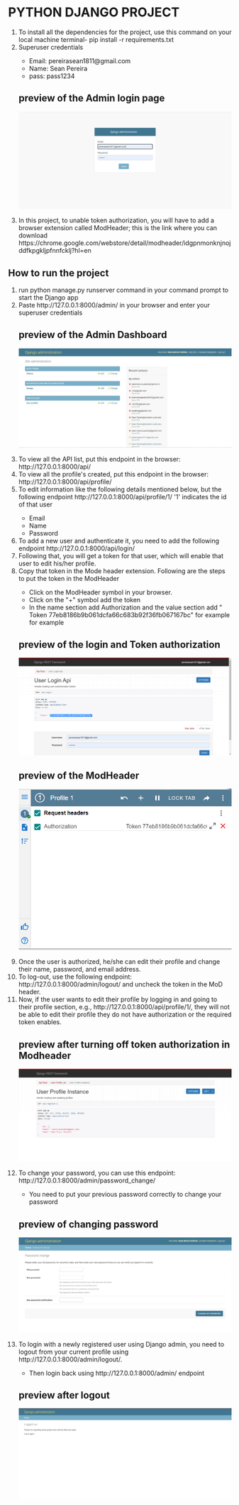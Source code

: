 # PYTHON DJANGO PROJECT


  <ol>
  <li>To install all the dependencies for the project, use this command on your local machine terminal- pip install -r requirements.txt</li>
  <li>Superuser credentials</li>
    <ul>
      <li>Email: pereirasean1811@gmail.com</li>
      <li>Name: Sean Pereira</li>
      <li>pass: pass1234</li>
    </ul>
  
   ## preview of the Admin login page
  ![Django_login](Django_login.PNG)
      

  <li> In this project, to unable token authorization, you will have to add a browser extension called ModHeader; this is the link where you can download https://chrome.google.com/webstore/detail/modheader/idgpnmonknjnojddfkpgkljpfnnfcklj?hl=en</li>
  </ol>
  
 ## How to run the project
 
  <ol>
  <li> run python manage.py runserver command in your command prompt to start the Django app</li>
  <li> Paste http://127.0.0.1:8000/admin/ in your browser and enter your superuser credentials</li>
  
  ## preview of the Admin Dashboard
  ![Admin_login](admin_login_page.jpg)
  
  
  <li> To view all the API list, put this endpoint in the browser: http://127.0.0.1:8000/api/ </li>
  
  <li> To view all the profile's created, put this endpoint in the browser: http://127.0.0.1:8000/api/profile/ </li>
  
  <li> To edit information like the following details mentioned below, but the following endpoint http://127.0.0.1:8000/api/profile/1/ '1' indicates the id of that user </li>
         <ul>
            <li> Email </li>
            <li> Name  </li>
            <li> Password </li>
      </ul>
      
   <li> To add a new user and authenticate it, you need to add the following endpoint http://127.0.0.1:8000/api/login/ </li>
   
   <li> Following that, you will get a token for that user, which will enable that user to edit his/her profile. </li>
   
   <li> Copy that token in the Mode header extension. Following are the steps to put the token in the ModHeader </li>
         <ul>
            <li> Click on the ModHeader symbol in your browser. </li>
            <li>  Click on the "+" symbol add the token  </li>
            <li>  In the name section add Authorization and the value section add " Token 77eb8186b9b061dcfa66c683b92f36fb067167bc" for example for example</li>
         </ul>
      
  ## preview of the login and Token authorization
  ![Login_auth](Login_auth.PNG)
  
  
  ## preview of the ModHeader 
   ![ModHeader](Modheader.PNG)
   
 <li> Once the user is authorized, he/she can edit their profile and change their name, password, and email address. </li>
  
  <li> To log-out, use the following endpoint: http://127.0.0.1:8000/admin/logout/ and uncheck the token in the MoD header. </li>
  
  <li> Now, if the user wants to edit their profile by logging in and going to their profile section, e.g., http://127.0.0.1:8000/api/profile/1/, they will not be able to edit their profile they do not have authorization or the required token enables. </li>
      
 ## preview after turning off token authorization in Modheader
   ![Disable_user_edit](Disabling_user_edit.PNG)
   
   
<li> To change your password, you can use this endpoint: http://127.0.0.1:8000/admin/password_change/   </li>
    <ul>
      <li> You need to put your previous password correctly to change your password </li>
  </ul>
  
 ## preview of changing password
   ![Password change](password.PNG)
   
<li> To login with a newly registered user using Django admin, you need to logout from your current profile using http://127.0.0.1:8000/admin/logout/. </li>
    <ul>
        <li> Then login back using http://127.0.0.1:8000/admin/ endpoint </li>
    </ul>

 ## preview after logout
   ![Password change](logout.PNG)
   
  </ol>
  



  
